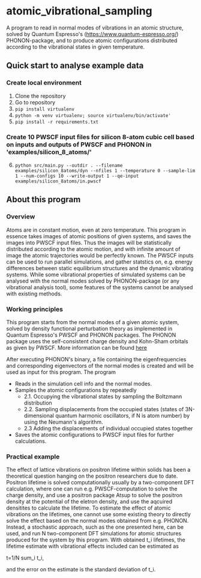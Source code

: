 # atomic_vibrational_sampling

A program to read in normal modes of vibrations in an atomic structure, solved by Quantum Espresso's (https://www.quantum-espresso.org/) PHONON-package, and to produce atomic configurations distributed according to the vibrational states in given temperature.

## Quick start to analyse example data

### Create local environment

1. Clone the repository
2. Go to repository
3. `pip install virtualenv`
4. `python -m venv virtualenv; source virtualenv/bin/activate'`
5. `pip install -r requirements.txt`

### Create 10 PWSCF input files for silicon 8-atom cubic cell based on inputs and outputs of PWSCF and PHONON in 'examples/silicon_8_atoms/'

6) `python src/main.py --outdir . --filename examples/silicon_8atoms/dyn --nfiles 1 --temperature 0 --sample-lim 1 --num-configs 10 --write-output 1 --qe-input examples/silicon_8atoms/in.pwscf`

## About this program

### Overview

Atoms are in constant motion, even at zero temperature. This program in essence takes images of atomic positions of given systems, and saves the images into PWSCF input files. Thus the images will be statistically distributed according to the atomic motion, and with infinite amount of image the atomic trajectories would be perfectly known. The PWSCF inputs can be used to run parallel simulations, and gather statstics on, e.g. energy differences between static equilibrium structures and the dynamic vibrating systems. While some vibrational properties of simulated systems can be analysed with the normal modes solved by PHONON-package (or any vibrational analysis tool), some features of the systems cannot be analysed with existing methods.

### Working principles

This program starts from the normal modes of a given atomic system, solved by density functional perturbation theory as implemented in Quantum Espresso's PWSCF and PHONON packages. The PHONON package uses the self-consistent charge density and Kohn-Sham orbitals as given by PWSCF. More information can be found [here](http://www.fisica.uniud.it/~giannozz/Didattica/MetNum/2010/phonons.html)

After executing PHONON's binary, a file containing the eigenfrequencies and corresponding eigenvectors of the normal modes is created and will be used as input for this program. The program 

- Reads in the simulation cell info and the normal modes.
- Samples the atomic configurations by repeatedly 
  - 2.1. Occupying the vibrational states by sampling the Boltzmann distribution
  - 2.2. Sampling displacements from the occupied states (states of 3N-dimensional quantum harmonic oscillators, if N is atom number) by using the Neumann's algorithm.
  - 2.3 Adding the displacements of individual occupied states together 
- Saves the atomic configurations to PWSCF input files for further calculations. 

### Practical example

The effect of lattice vibrations on positron lifetime within solids has been a theoretical question hanging on the positron researchers due to date. Positron lifetime is solved computationally usually by a two-component DFT calculation, where one can run e.g. PWSCF-computation to solve the charge density, and use a positron package Atsup to solve the positron density at the potential of the eletron density, and use the aqcuired densitites to calculate the lifetime. To estimate the effect of atomic vibrations on the lifetimes, one cannot use some existing theory to directly solve the effect based on the normal modes obtained from e.g. PHONON. Instead, a stochastic approach, such as the one presented here, can be used, and run N two-component DFT simulations for atomic structures produced for the system by this program. With obtained t_i lifetimes, the lifetime estimate with vibrational effects included can be estimated as 

t=1/N sum_i t_i,

and the error on the estimate is the standard deviation of t_i.
